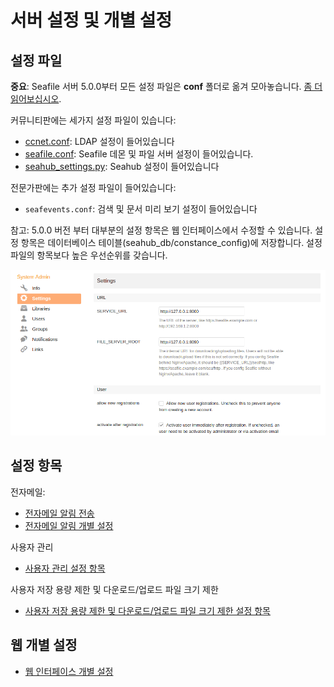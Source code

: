 # 서버 설정 및 개별 설정

## 설정 파일

**중요**: Seafile 서버 5.0.0부터 모든 설정 파일은 **conf** 폴더로 옮겨 모아놓습니다. [좀 더 읽어보십시오](../deploy/new_directory_layout_5_0_0.md).

커뮤니티판에는 세가지 설정 파일이 있습니다:

- [ccnet.conf](ccnet-conf.md): LDAP 설정이 들어있습니다
- [seafile.conf](seafile-conf.md): Seafile 데몬 및 파일 서버 설정이 들어있습니다.
- [seahub_settings.py](seahub_settings_py.md): Seahub 설정이 들어있습니다

전문가판에는 추가 설정 파일이 들어있습니다:

- `seafevents.conf`: 검색 및 문서 미리 보기 설정이 들어있습니다

참고: 5.0.0 버전 부터 대부분의 설정 항목은 웹 인터페이스에서 수정할 수 있습니다. 설정 항목은 데이터베이스 테이블(seahub_db/constance_config)에 저장합니다. 설정 파일의 항목보다 높은 우선순위를 갖습니다.

![Seafile 웹에서 설정하기](../images/seafile-server-config.png)

## 설정 항목

전자메일:

* [전자메일 알림 전송](sending_email.md)
* [전자메일 알림 개별 설정](customize_email_notifications.md)

사용자 관리

* [사용자 관리 설정 항목](user_options.md)

사용자 저장 용량 제한 및 다운로드/업로드 파일 크기 제한

* [사용자 저장 용량 제한 및 다운로드/업로드 파일 크기 제한 설정 항목](quota_and_size_options.md)

## 웹 개별 설정

* [웹 인터페이스 개별 설정](seahub_customization.md)

